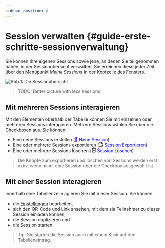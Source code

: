 ```yaml
---
sidebar_position: 4
---
```


# Session verwalten {#guide-erste-schritte-sessionverwaltung}

Sie können Ihre eigenen Sessions sowie jene, an denen Sie
teilgenommen haben, in der Sessionübersicht verwalten.
Sie erreichen diese jeder Zeit über den
Menüpunkt _Meine Sessions_ in der Kopfzeile des Fensters.

![Abb 1: Die Sessionübersicht](img/meine-sessions-übersicht.png)

> TODO: Better picture with less sessions

## Mit mehreren Sessions interagieren

Mit den Elementen oberhalb der Tabelle können Sie mit einzelnen oder mehreren
Sessions interagieren. Mehrere Sessions wählen Sie über die Checkboxen aus.
Sie können:

- Eine neue Sessions erstellen (<span style="color: blue;">􀁌 Neue Session</span>)
- Eine oder mehrere Sessions exportieren (<span style="color: blue;"><img src="img/export.svg" style="height: 1em;"></img> Session Exportieren</span>)
- Eine oder mehrere Sessions löschen (<span style="color: blue;"><img src="img/trash.svg" style="height: 1em;"></img> Session Löschen</span>)

> Die Knöpfe zum exportieren und löschen von Sessions werden erst aktiv,
> wenn mind. eine Session über die Checkbox ausgewählt ist.

## Mit einer Session interagieren

Innerhalb eine Tabellenzeile agieren Sie mit dieser Session. Sie können

- die [Einstellungen](path/to/Sessioneinstellungen) bearbeiten,
- sich den QR-Code und Link ansehen, mit dem sie Teilnehmer zu dieser
  Session einladen können,
- die Session duplizieren und
- die Session starten.

> Tip: Sie starten die Session auch mit einem Klick auf den Tabelleneintrag.
